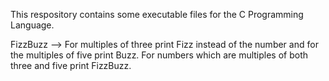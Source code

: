 This respository contains some executable files for the C Programming Language.

FizzBuzz -->
  For multiples of three print Fizz instead of the number and for the multiples of five print Buzz. For numbers which are multiples of both three and five print FizzBuzz.
